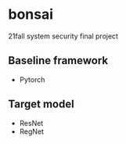 # bonsai
21fall system security final project

## Baseline framework

-   Pytorch


## Target model
-   ResNet
-   RegNet
